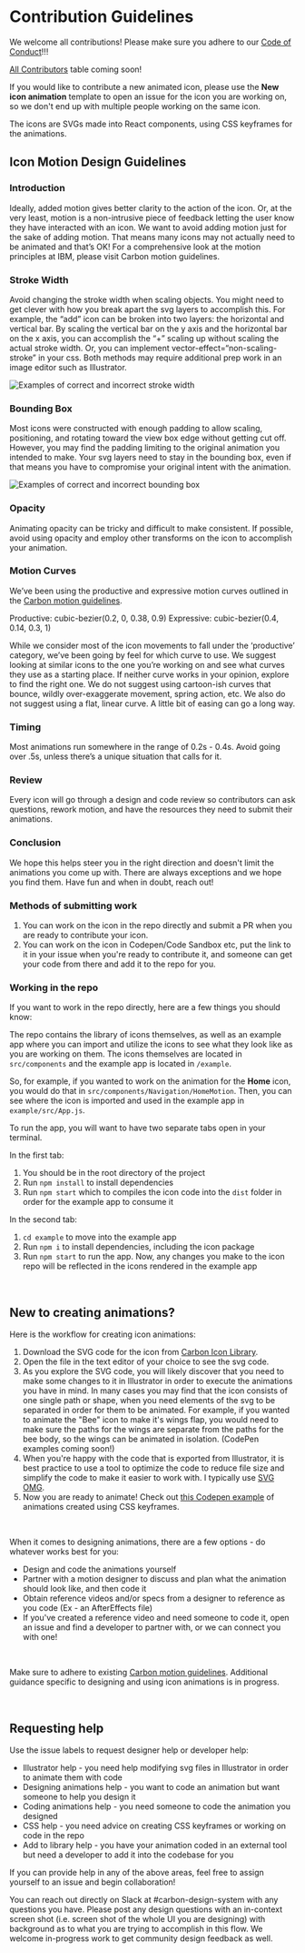 # Contribution Guidelines #

We welcome all contributions! Please make sure you adhere to our [Code of Conduct](https://github.com/carbon-design-system/carbon-motion/blob/main/.github/CODE_OF_CONDUCT)!!! 

[All Contributors](https://github.com/all-contributors/all-contributors) table coming soon! 

If you would like to contribute a new animated icon, please use the **New icon animation** template to open an issue for the icon you are working on, so we don't end up with multiple people working on the same icon. 

The icons are SVGs made into React components, using CSS keyframes for the animations.  


## Icon Motion Design Guidelines ##
### Introduction ###
Ideally, added motion gives better clarity to the action of the icon. Or, at the very least, motion is a non-intrusive piece of feedback letting the user know they have interacted with an icon. We want to avoid adding motion just for the sake of adding motion. That means many icons may not actually need to be animated and that’s OK! For a comprehensive look at the motion principles at IBM, please visit Carbon motion guidelines.


### Stroke Width ###
Avoid changing the stroke width when scaling objects. You might need to get clever with how you break apart the svg layers to accomplish this. For example, the “add” icon can be broken into two layers: the horizontal and vertical bar. By scaling the vertical bar on the y axis and the horizontal bar on the x axis, you can accomplish the “+” scaling up without scaling the actual stroke width. Or, you can implement vector-effect=“non-scaling-stroke” in your css. Both methods may require additional prep work in an image editor such as Illustrator.

![Examples of correct and incorrect stroke width](/images/StrokeWidth.gif)

### Bounding Box ###
Most icons were constructed with enough padding to allow scaling, positioning, and rotating toward the view box edge without getting cut off. However, you may find the padding limiting to the original animation you intended to make. Your svg layers need to stay in the bounding box, even if that means you have to compromise your original intent with the animation.

![Examples of correct and incorrect bounding box](/images/BoundingBox.gif)

### Opacity ###
Animating opacity can be tricky and difficult to make consistent. If possible, avoid using opacity and employ other transforms on the icon to accomplish your animation.


### Motion Curves ###
We’ve been using the productive and expressive motion curves outlined in the [Carbon motion guidelines](https://carbondesignsystem.com/guidelines/motion/overview/#easing).


Productive: cubic-bezier(0.2, 0, 0.38, 0.9) 
Expressive: cubic-bezier(0.4, 0.14, 0.3, 1)


While we consider most of the icon movements to fall under the ‘productive’ category, we’ve been going by feel for which curve to use. We suggest looking at similar icons to the one you’re working on and see what curves they use as a starting place. If neither curve works in your opinion, explore to find the right one. We do not suggest using cartoon-ish curves that bounce, wildly over-exaggerate movement, spring action, etc. We also do not suggest using a flat, linear curve. A little bit of easing can go a long way.


### Timing ###
Most animations run somewhere in the range of 0.2s - 0.4s. Avoid going over .5s, unless there’s a unique situation that calls for it.


### Review ###
Every icon will go through a design and code review so contributors can ask questions, rework motion, and have the resources they need to submit their animations.


### Conclusion ###
We hope this helps steer you in the right direction and doesn't limit the animations you come up with. There are always exceptions and we hope you find them. Have fun and when in doubt, reach out!



### Methods of submitting work ###
1. You can work on the icon in the repo directly and submit a PR when you are ready to contribute your icon. 
2. You can work on the icon in Codepen/Code Sandbox etc, put the link to it in your issue when you're ready to contribute it, and someone can get your code from there and add it to the repo for you. 


### Working in the repo ###
If you want to work in the repo directly, here are a few things you should know:

The repo contains the library of icons themselves, as well as an example app where you can import and utilize the icons to see what they look like as you are working on them.  The icons themselves are located in `src/components` and the example app is located in `/example`.  

So, for example, if you wanted to work on the animation for the **Home** icon, you would do that in `src/components/Navigation/HomeMotion`.  Then, you can see where the icon is imported and used in the example app in `example/src/App.js`. 

To run the app, you will want to have two separate tabs open in your terminal.

In the first tab:
1. You should be in the root directory of the project  
2. Run `npm install` to install dependencies
4. Run `npm start` which to compiles the icon code into the `dist` folder in order for the example app to consume it

In the second tab:
1. `cd example` to move into the example app 
2. Run `npm i` to install dependencies, including the icon package 
3. Run `npm start` to run the app.  Now, any changes you make to the icon repo will be reflected in the icons rendered in the example app 

<br />


## New to creating animations? ##

Here is the workflow for creating icon animations: 
1. Download the SVG code for the icon from [Carbon Icon Library](https://carbondesignsystem.com/guidelines/icons/library/).
2. Open the file in the text editor of your choice to see the svg code.
3. As you explore the SVG code, you will likely discover that you need to make some changes to it in Illustrator in order to execute the animations you have in mind. In many cases you may find that the icon consists of one single path or shape, when you need elements of the svg to be separated in order for them to be animated.  For example, if you wanted to animate the "Bee" icon to make it's wings flap, you would need to make sure the paths for the wings are separate from the paths for the bee body, so the wings can be animated in isolation. (CodePen examples coming soon!)
4. When you're happy with the code that is exported from Illustrator, it is best practice to use a tool to optimize the code to reduce file size and simplify the code to make it easier to work with.  I typically use [SVG OMG](https://jakearchibald.github.io/svgomg/).
5. Now you are ready to animate! Check out [this Codepen example](https://codepen.io/kristastarr/pen/KKaRrzL/9dfd98d9ce8e097f08b515f3aa4e0166) of animations created using CSS keyframes. 

<br />

When it comes to designing animations, there are a few options - do whatever works best for you:
   - Design and code the animations yourself 
   - Partner with a motion designer to discuss and plan what the animation should look like, and then code it
   - Obtain reference videos and/or specs from a designer to reference as you code (Ex - an AfterEffects file) 
   - If you've created a reference video and need someone to code it, open an issue and find a developer to partner with, or we can connect you with one!
 
<br />

Make sure to adhere to existing [Carbon motion guidelines](https://carbondesignsystem.com/guidelines/motion/overview/).  Additional guidance specific to designing and using icon animations is in progress.  


<br />

## Requesting help 
Use the issue labels to request designer help or developer help: 
- Illustrator help - you need help modifying svg files in Illustrator in order to animate them with code
- Designing animations help - you want to code an animation but want someone to help you design it
- Coding animations help - you need someone to code the animation you designed
- CSS help - you need advice on creating CSS keyframes or working on code in the repo
- Add to library help - you have your animation coded in an external tool but need a developer to add it into the codebase for you 

If you can provide help in any of the above areas, feel free to assign yourself to an issue and begin collaboration! 
 
You can reach out directly on Slack at #carbon-design-system with any questions you have. Please post any design questions with an in-context screen shot (i.e. screen shot of the whole UI you are designing) with background as to what you are trying to accomplish in this flow. We welcome in-progress work to get community design feedback as well.

<br />

